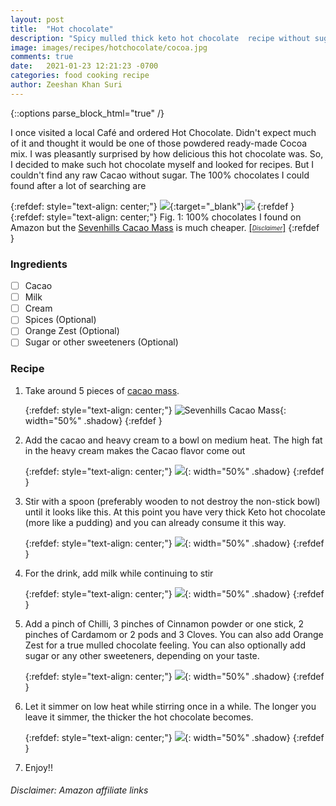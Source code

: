```yaml
---
layout: post
title:  "Hot chocolate"
description: "Spicy mulled thick keto hot chocolate  recipe without sugar"
image: images/recipes/hotchocolate/cocoa.jpg
comments: true
date:   2021-01-23 12:21:23 -0700
categories: food cooking recipe 
author: Zeeshan Khan Suri
---
```


{::options parse_block_html="true" /}

I once visited a local Café and ordered Hot Chocolate. Didn't expect much of it and thought it would be one of those powdered ready-made Cocoa mix. I was pleasantly surprised by how delicious this hot chocolate was. So, I decided to make such hot chocolate myself and looked for recipes. 
But I couldn't find any raw Cacao without sugar. The 100% chocolates I could found after a lot of searching are

{:refdef: style="text-align: center;"}
[![](//ws-eu.amazon-adsystem.com/widgets/q?_encoding=UTF8&ASIN=B00CMMYORY&Format=_SL160_&ID=AsinImage&MarketPlace=DE&ServiceVersion=20070822&WS=1&tag=zshn25-21&language=en_GB)](https://amzn.to/3iFdGP6){:target="_blank"}[![](//ws-eu.amazon-adsystem.com/widgets/q?_encoding=UTF8&ASIN=B07VLFNXFK&Format=_SL160_&ID=AsinImage&MarketPlace=DE&ServiceVersion=20070822&WS=1&tag=zshn25-21&language=en_GB)](https://amzn.to/3iGrXuS)
{:refdef }
{:refdef: style="text-align: center;"}
Fig. 1: 100% chocolates I found on Amazon but the [Sevenhills Cacao Mass](https://amzn.to/3iFdGP6) is much cheaper. [[*<sub><sup>Disclaimer</sup></sub>*]](#disclaimer-amazon-affiliate-links)
{:refdef }

### Ingredients

- [ ] Cacao
- [ ] Milk
- [ ] Cream
- [ ] Spices (Optional)
- [ ] Orange Zest (Optional)
- [ ] Sugar or other sweeteners (Optional)

### Recipe

1. Take around 5 pieces of [cacao mass](https://amzn.to/3iFdGP6).

    {:refdef: style="text-align: center;"}
    ![Sevenhills Cacao Mass]({{site.baseurl}}/images/recipes/hotchocolate/1.jpg){: width="50%" .shadow}
    {:refdef }

2. Add the cacao and heavy cream to a bowl on medium heat. The high fat in the heavy cream makes the Cacao flavor come out

    {:refdef: style="text-align: center;"}
    ![]({{site.baseurl}}/images/recipes/hotchocolate/2.jpg){: width="50%" .shadow}
    {:refdef }

3. Stir with a spoon (preferably wooden to not destroy the non-stick bowl) until it looks like this. At this point you have very thick Keto hot chocolate (more like a pudding) and you can already consume it this way.

    {:refdef: style="text-align: center;"}
    ![]({{site.baseurl}}/images/recipes/hotchocolate//3.jpg){: width="50%" .shadow}
    {:refdef }

4. For the drink, add milk while continuing to stir

    {:refdef: style="text-align: center;"}
    ![]({{site.baseurl}}/images/recipes/hotchocolate//4.jpg){: width="50%" .shadow}
    {:refdef }

5. Add a pinch of Chilli, 3 pinches of Cinnamon powder or one stick, 2 pinches of Cardamom or 2 pods and 3 Cloves. You can also add Orange Zest for a true mulled chocolate feeling. You can also optionally add sugar or any other sweeteners, depending on your taste.

    {:refdef: style="text-align: center;"}
    ![]({{site.baseurl}}/images/recipes/hotchocolate//spices.jpg){: width="50%" .shadow}
    {:refdef }

6. Let it simmer on low heat while stirring once in a while. The longer you leave it simmer, the thicker the hot chocolate becomes. 

    {:refdef: style="text-align: center;"}
    ![]({{site.baseurl}}/images/recipes/hotchocolate//6.jpg){: width="50%" .shadow}
    {:refdef }

7. Enjoy!!

###### *Disclaimer: Amazon affiliate links*
